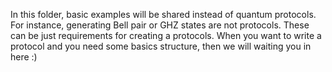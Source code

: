 In this folder, basic examples will be shared instead of quantum protocols. 
For instance, generating Bell pair or GHZ states are not  protocols. 
These can be just requirements for creating a protocols. 
When you want to write a protocol and you need some basics structure, then we will waiting you in here :)

